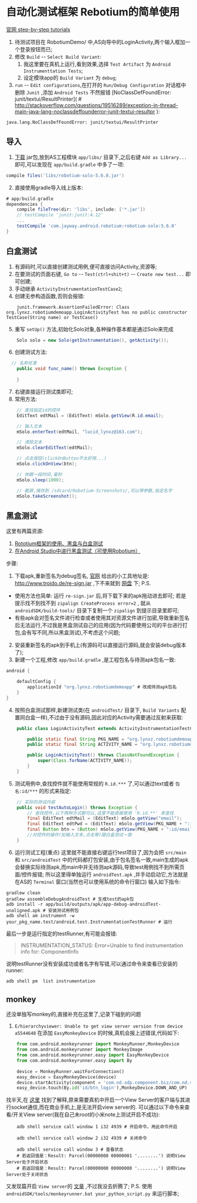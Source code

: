 # 自动化测试框架 Rebotium的简单使用
[官网 step-by-step tutorials](https://github.com/RobotiumTech/robotium/wiki/Robotium-Tutorials)

1. 待测试项目在 RobotiumDemo/ 中,AS向导中的LoginActivity,两个输入框加一个登录按钮而已;
2. 修改 `Build` -- `Select Build Variant`:
    1. 我这里要在真机上运行,看到效果,选择 `Test Artifact` 为 `Android Instrumenttation Tests`;
    2. 设定模块app的 `Build Variant` 为 `debug`;
3. `run` -- `Edit configurations`,在打开的 `Run/Debug Configuration` 对话框中删除 `Junit` ,添加 `Android Tests`
不然报错 [NoClassDefFoundError: junit/textui/ResultPrinter]( # http://stackoverflow.com/questions/19516289/exception-in-thread-main-java-lang-noclassdeffounderror-junit-textui-resultpr
    ):
```
java.lang.NoClassDefFoundError: junit/textui/ResultPrinter
```

## 导入
1. [下载](https://github.com/RobotiumTech/robotium/wiki/Downloads) jar包,放到AS工程模块 `app/libs/` 目录下,之后右键 `Add as Library...` 即可,可以发现在 `app/build.gradle` 中多了一项:
```gradle
compile files('libs/robotium-solo-5.6.0.jar')
``` 

2. 直接使用gradle导入线上版本:
```gradle
# app/build.gradle
dependencies {
    compile fileTree(dir: 'libs', include: ['*.jar'])
    // testCompile 'junit:junit:4.12'
    ...
    testCompile 'com.jayway.android.robotium:robotium-solo:5.6.0'
}
```

## 白盒测试
1. 有源码时,可以直接创建测试用例,便可直接访问Activity,资源等;
2. 在要测试的页面右键, `Go to` -- `Test(ctrl+shit+t)` -- `Create new test...` 即可创建;
3. 手动继承 `ActivityInstrumentationTestCase2`;
4. 创建无参构造函数,否则会报错:
```shell
    junit.framework.AssertionFailedError: Class org.lynxz.robotiumdemoapp.LoginActivityTest has no public constructor TestCase(String name) or TestCase()
```
5. 重写 `setUp()` 方法,初始化Solo对象,各种操作基本都是通过Solo来完成
```java
    Solo solo = new Solo(getInstrumentation(), getActivity());
```
6. 创建测试方法:
```java
  // 名称任意
    public void func_name() throws Exception {
      
    }
```
7. 右键直接运行测试类即可;
8. 常用方法:
```java
    // 查找指定id的控件
    EditText edtMail = (EditText) mSolo.getView(R.id.email);

    // 输入文本
    mSolo.enterText(edtMail, "lucid_lynxz@163.com");

    // 清除文本
    mSolo.clearEditText(edtMail);

    // 点击按钮(clickOnButton不太好用...)
    mSolo.clickOnView(btn);

    // 休眠一段时间,毫秒
    mSolo.sleep(1000);

    // 截屏,储存到 /sdcard/Robotium-Screenshots/,可以带参数,指定名字
    mSolo.takeScreenshot();
```


## 黑盒测试
这里有两篇资源:
1. [Rototium框架的使用、黑盒与白盒测试](http://www.paincker.com/android-test-5)
2. [在Android Studio中进行黑盒测试（可使用Robotium）](http://www.paincker.com/android-test-7)

步骤:
1. 下载apk,重新签名为debug签名, [官网](http://robotium.googlecode.com/files/TestAndroidCalculator-WhiteBoxTesting-V2_0.pdf) 给出的小工具地址是: http://www.troido.de/re-sign.jar ,下不来就到 [网盘](http://pan.baidu.com/s/1jIg1qsQ) 下;
P.S.  
  *  使用方法也简单: 运行 `re-sign.jar` 后,将下载下来的apk拖动进去即可;
若是提示找不到找不到 `zipalign CreateProcess error=2` , 就从 `androidSDK/build-tools/` 目录下复制一个 `zipalign` 到提示目录里即可;
  * 有些apk会对签名文件进行检查或者使用其对资源文件进行加密,导致重新签名后无法运行,不过我是黑盒测试自己的应用(因为代码要使用公司的平台进行打包,会有写不同,所以黑盒测试),不考虑这个问题;
2. 安装重新签名的apk到手机上(有源码可以直接运行源码,就会安装debug版本了);
3. 新建一个工程,修改 `app/build.gradle` ,是工程包名与待测apk包名一致:
```gradle
android {

    defaultConfig {
        applicationId "org.lynxz.robotiumdemoapp" # 改成待测apk包名
    }
}
```
4. 按照白盒测试那样,新建测试类(在 `androidTest/` 目录下, `Build Variants` 配置同白盒一样),不过由于没有源码,因此对应的Activity需要通过反射来获取:
```java
    public class LoginActivityTest extends ActivityInstrumentationTestCase2 {

        public static final String PKG_NAME = "org.lynxz.robotiumdemoapp";
        public static final String ACTIVITY_NAME = "org.lynxz.robotiumdemoapp.LoginActivity";

        public LoginActivityTest() throws ClassNotFoundException {
            super(Class.forName(ACTIVITY_NAME));
        }
    }
```

5. 测试用例中,查找控件就不能使用常规的 `R.id.***` 了,可以通过text或者 `包名:id/***` 的形式来指定:
```java
	// 实际的测试内容
	public void testAutoLogin() throws Exception {
        // 查找控件,以下两种方式都可以,这里不能直接使用 'R.id.**' 来查找
        final EditText edtMail = (EditText) mSolo.getView("email");
        final EditText edtPwd = (EditText) mSolo.getView(PKG_NAME + ":id/password");
        final Button btn = (Button) mSolo.getView(PKG_NAME + ":id/email_sign_in_button");
        //对控件的操作(如输入文本,点击等)跟白盒测试一致
    }
```
6. 运行测试工程(重点)
这里就不能直接右键运行test项目了,因为会把 `src/main` 和 `src/androidTest` 中的代码都打包安装,由于包名签名一致,main生成的apk会替换实际待测apk,而main中并无待测apk源码,导致test用例找不到所需页面/控件报错;
所以这里得单独运行 `androidTest.apk` ,并手动启动它,方法就是在AS的 `Terminal` 窗口(当然也可以使用系统的命令行窗口) 输入如下指令:
```shell
gradlew clean
gradlew assembleDebugAndroidTest # 生成test的apk包
adb install -r app/build/outputs/apk/app-debug-androidTest-unaligned.apk # 安装测试用例包
adb shell am instrument -w your_pkg_name.test/android.test.InstrumentationTestRunner # 运行
```
最后一步是运行指定的testRunner,有可能会报错:
>INSTRUMENTATION_STATUS: Error=Unable to find instrumentation info for: ComponentInfo

说明testRunner没有安装成功或者名字有写错,可以通过命令来查看已安装的runner:
```java
adb shell pm  list instrumentation
```

## monkey
还没单独写monkey的,直接补充在这里了,记录下碰到的问题
1.  `E/hierarchyviewer: Unable to get view server version from device a5544648`
在添加 `EasyMonkeyDevice` 的时候,真机会报上述错误,代码如下:
```python
    from com.android.monkeyrunner import MonkeyRunner,MonkeyDevice
    from com.android.monkeyrunner import MonkeyImage
    from com.android.monkeyrunner.easy import EasyMonkeyDevice
    from com.android.monkeyrunner.easy import By
    
    device = MonkeyRunner.waitForConnection()
    easy_device = EasyMonkeyDevice(device)
    device.startActivity(component = 'com.nd.sdp.component.biz/com.nd.smartcan.appfactory.demo.SplashActivity')
    easy_device.touch(By.id('id/btn_login'),MonkeyDevice.DOWN_AND_UP)
```
找半天,在 [这里](http://www.51testing.com/html/34/361634-3707866.html) 找到了解释,原来需要真机中开启一个View Server的客户端与其进行socket通信,而在商业手机上,是无法开启view server的.
可以通过以下命令来查看/开关View server(我在自己未root的小米note上测试开启不成功):
```shell
    adb shell service call window 1 i32 4939 # 开启命令，用此命令开启

    adb shell service call window 2 i32 4939 # 关闭命令

    adb shell service call window 3 # 查看状态
    # 若返回值是：Result: Parcel(00000000 00000001 '........') 说明View Server处于开启状态
    # 若返回值是：Result: Parcel(00000000 00000000 '........') 说明View Server处于关闭状态
```
又发现篇开启 `View server`的 [文章](https://www.dup2.org/node/1538) ,不过我没去折腾了;
P.S. 使用 `androidSDK/tools/monkeyrunner.bat your_python_script.py` 来运行脚本;